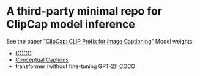 # A third-party minimal repo for ClipCap model inference
See the paper ["ClipCap: CLIP Prefix for Image Captioning"](https://arxiv.org/abs/2111.09734)
Model weights:
- [COCO](https://drive.google.com/file/d/1IdaBtMSvtyzF0ByVaBHtvM0JYSXRExRX/view?usp=sharing)
- [Conceptual Captions](https://drive.google.com/file/d/14pXWwB4Zm82rsDdvbGguLfx9F8aM7ovT/view?usp=sharing)
- transformer (without fine-tuning GPT-2): [COCO](https://drive.google.com/file/d/1GYPToCqFREwi285wPLhuVExlz7DDUDfJ/view?usp=sharing)

